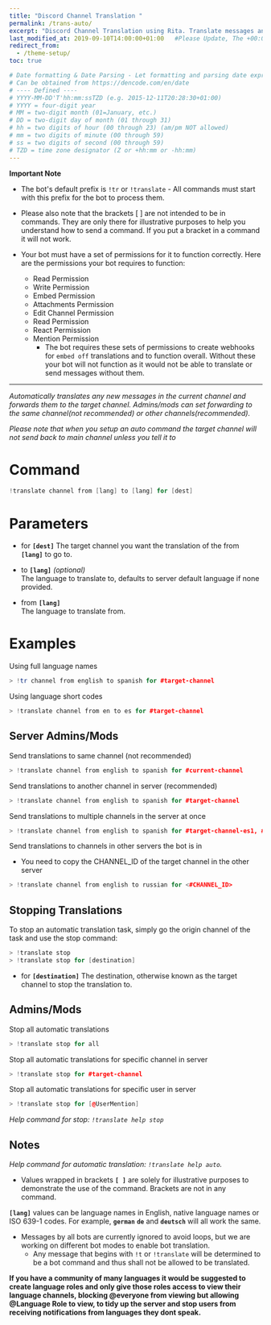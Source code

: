 ```yaml
---
title: "Discord Channel Translation "
permalink: /trans-auto/
excerpt: "Discord Channel Translation using Rita. Translate messages and forward their translations to other channels to allow different language channels between users."
last_modified_at: 2019-09-10T14:00:00+01:00   #Please Update, The +00:00 is the Time Zone difference
redirect_from:
  - /theme-setup/
toc: true

# Date formatting & Date Parsing - Let formatting and parsing date expressed in ISO8601 format.
# Can be obtained from https://dencode.com/en/date
# ---- Defined ----
# YYYY-MM-DD'T'hh:mm:ssTZD (e.g. 2015-12-11T20:28:30+01:00)
# YYYY = four-digit year
# MM = two-digit month (01=January, etc.)
# DD = two-digit day of month (01 through 31)
# hh = two digits of hour (00 through 23) (am/pm NOT allowed)
# mm = two digits of minute (00 through 59)
# ss = two digits of second (00 through 59)
# TZD = time zone designator (Z or +hh:mm or -hh:mm)
---
```


**Important Note**

* The bot's default prefix is `!tr` or `!translate` - All commands must start with this prefix for the bot to process them.

* Please also note that the brackets \[ ] are not intended to be in commands. They are only there for illustrative purposes to help you understand how to send a command. If you put a bracket in a command it will not work.

* Your bot must have a set of permissions for it to function correctly. Here are the permissions your bot requires to function:
  * Read Permission
  * Write Permission
  * Embed Permission
  * Attachments Permission
  * Edit Channel Permission
  * Read Permission
  * React Permission
  * Mention Permission
    * The bot requires these sets of permissions to create webhooks for `embed off` translations and to function overall. Without these your bot will not function as it would not be able to translate or send messages without them.



----

*Automatically translates any new messages in the current channel and forwards them to the target channel. Admins/mods can set forwarding to the same channel(not recommended) or other channels(recommended).*

  *Please note that when you setup an auto command the target channel will not send back to main channel unless you tell it to*

# Command
```c++
!translate channel from [lang] to [lang] for [dest]
```

# Parameters
* for **`[dest]`**
The target channel you want the translation of the from **`[lang]`** to go to.  

* to **`[lang]`** _(optional)_  
The language to translate to, defaults to server default language if none provided.

* from **`[lang]`**  
The language to translate from.

# Examples  
Using full language names
```c++
> !tr channel from english to spanish for #target-channel
```

Using language short codes
```c++
> !translate channel from en to es for #target-channel
```


## Server Admins/Mods
Send translations to same channel (not recommended)
```c++
> !translate channel from english to spanish for #current-channel
```

Send translations to another channel in server (recommended)
```c++
> !translate channel from english to spanish for #target-channel
```

Send translations to multiple channels in the server at once
```c++
> !translate channel from english to spanish for #target-channel-es1, #target-channel-es2, #target-channel-es3, #target-channel-es2
```

Send translations to channels in other servers the bot is in

 * You need to copy the CHANNEL_ID of the target channel in the other server 
```c++
> !translate channel from english to russian for <#CHANNEL_ID>
```

## Stopping Translations
To stop an automatic translation task, simply go the origin channel of the task and use the stop command:
```c++
> !translate stop  
> !translate stop for [destination]
```

* for **`[destination]`** 
The destination, otherwise known as the target channel to stop the translation to.

## Admins/Mods
Stop all automatic translations
```c++
> !translate stop for all
```

Stop all automatic translations for specific channel in server
```c++
> !translate stop for #target-channel
```

Stop all automatic translations for specific user in server
```c++
> !translate stop for [@UserMention]
```

*Help command for stop: `!translate help stop`*

## Notes
*Help command for automatic translation: `!translate help auto`.*

* Values wrapped in brackets **`[ ]`** are solely for illustrative purposes to demonstrate the use of the command. Brackets are not in any command.

**`[lang]`** values can be language names in English, native language names or ISO 639-1 codes. For example, **`german`** **`de`** and **`deutsch`** will all work the same.

* Messages by all bots are currently ignored to avoid loops, but we are working on different bot modes to enable bot translation.
    * Any message that begins with `!t` or `!translate` will be determined to be a bot command and thus shall not be allowed to be translated.  

**If you have a community of many languages it would be suggested to create language roles and only give those roles access to view their language channels, blocking @everyone from viewing but allowing @Language Role to view, to tidy up the server and stop users from receiving notifications from languages they dont speak.**
